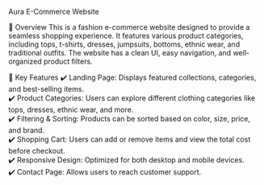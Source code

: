 Aura E-Commerce Website

📌 Overview
This is a fashion e-commerce website designed to provide a seamless shopping experience. It features various product categories, including tops, t-shirts, dresses, jumpsuits, bottoms, ethnic wear, and traditional outfits. The website has a clean UI, easy navigation, and well-organized product filters.


🎨 Key Features
✔️ Landing Page: Displays featured collections, categories, and best-selling items.           
✔️ Product Categories: Users can explore different clothing categories like tops, dresses, ethnic wear, and more.              
✔️ Filtering & Sorting: Products can be sorted based on color, size, price, and brand.             
✔️ Shopping Cart: Users can add or remove items and view the total cost before checkout.             
✔️ Responsive Design: Optimized for both desktop and mobile devices.           
✔️ Contact Page: Allows users to reach customer support.              

